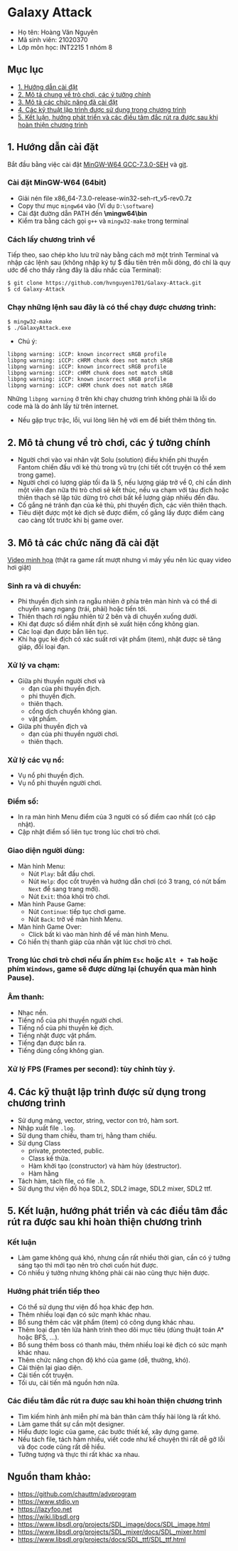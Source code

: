 # Galaxy Attack

* Họ tên: Hoàng Văn Nguyên
* Mã sinh viên: 21020370
* Lớp môn học: INT2215 1 nhóm 8

## Mục lục
* [1. Hướng dẫn cài đặt](#huong-dan-cai-dat)  
* [2. Mô tả chung về trò chơi, các ý tưởng chính](#mo-ta-chung)  
* [3. Mô tả các chức năng đã cài đặt](#mo-ta-chuc-nang)  
* [4. Các kỹ thuật lập trình được sử dụng trong chương trình](#ky-thuat-lap-trinh)  
* [5. Kết luận, hướng phát triển và các điều tâm đắc rút ra được sau khi hoàn thiện chương trình](#ket-luan)

<a name="huong-dan-cai-dat"/>

## 1. Hướng dẫn cài đặt

Bắt đầu bằng việc cài đặt [MinGW-W64 GCC-7.3.0-SEH](https://sourceforge.net/projects/mingw-w64/files/Toolchains%20targetting%20Win64/Personal%20Builds/mingw-builds/7.3.0/threads-win32/seh/x86_64-7.3.0-release-win32-seh-rt_v5-rev0.7z) và [git](https://git-scm.com/downloads).

### Cài đặt MinGW-W64 (64bit)
* Giải nén file x86_64-7.3.0-release-win32-seh-rt_v5-rev0.7z
* Copy thư mục `mingw64` vào **<ROOTDIR>** (Ví dụ `D:\software`)
* Cài đặt đường dẫn PATH đến **<ROOTDIR>\mingw64\bin**
* Kiểm tra bằng cách gọi `g++` và `mingw32-make` trong terminal

### Cách lấy chương trình về
  
Tiếp theo, sao chép kho lưu trữ này bằng cách mở một trình Terminal và nhập các lệnh sau (không nhập ký tự $ đầu tiên trên mỗi dòng, đó chỉ là quy ước để cho thấy rằng đây là dấu nhắc của Terminal):
```
$ git clone https://github.com/hvnguyen1701/Galaxy-Attack.git
$ cd Galaxy-Attack
```
  
### Chạy những lệnh sau đây là có thể chạy được chương trình:
  
```
$ mingw32-make
$ ./GalaxyAttack.exe
```

* Chú ý: 
```
libpng warning: iCCP: known incorrect sRGB profile
libpng warning: iCCP: cHRM chunk does not match sRGB
libpng warning: iCCP: known incorrect sRGB profile
libpng warning: iCCP: cHRM chunk does not match sRGB
libpng warning: iCCP: known incorrect sRGB profile
libpng warning: iCCP: cHRM chunk does not match sRGB
```
Những `libpng warning` ở trên khi chạy chương trình không phải là lỗi do code mà là do ảnh lấy từ trên internet.
  
* Nếu gặp trục trặc, lỗi, vui lòng liên hệ với em để biết thêm thông tin.

<a name="mo-ta-chung"/>
  
## 2. Mô tả chung về trò chơi, các ý tưởng chính
  
* Người chơi vào vai nhân vật Solu (solution) điều khiển phi thuyền Fantom chiến đấu với kẻ thù trong vũ trụ (chi tiết cốt truyện có thể xem trong game).
* Người chơi có lượng giáp tối đa là 5, nếu lượng giáp trở về 0, chỉ cần dính một viên đạn nữa thì trò chơi sẽ kết thúc, nếu va chạm với tàu địch hoặc thiên thạch sẽ lập tức dừng trò chơi bất kể lượng giáp nhiều đến đâu.
* Cố gắng né tránh đạn của kẻ thù, phi thuyền địch, các viên thiên thạch.
* Tiêu diệt được một kẻ địch sẽ được điểm, cố gắng lấy được điểm càng cao càng tốt trước khi bị game over.

<a name="mo-ta-chuc-nang"/>
  
## 3. Mô tả các chức năng đã cài đặt

[Video minh họa](https://youtu.be/hUkjESWQ4_4) (thật ra game rất mượt nhưng vì máy yếu nên lúc quay video hơi giật)
  
### Sinh ra và di chuyển:
  * Phi thuyền địch sinh ra ngẫu nhiên ở phía trên màn hình và có thể di chuyển sang ngang (trái, phải) hoặc tiến tới.
  * Thiên thạch rơi ngẫu nhiên từ 2 bên và di chuyển xuống dưới.
  * Khi đạt được số điểm nhất định sẽ xuất hiện cổng không gian.
  * Các loại đạn được bắn liên tục.
  * Khi hạ gục kẻ địch có xác suất rơi vật phẩm (item), nhặt được sẽ tăng giáp, đổi loại đạn.
  
### Xử lý va chạm:
  * Giữa phi thuyền người chơi và
    * đạn của phi thuyền địch.
    * phi thuyền địch.
    * thiên thạch.
    * cổng dịch chuyển không gian.
    * vật phẩm.
  * Giữa phi thuyền địch và
    * đạn của phi thuyền người chơi.
    * thiên thạch.

### Xử lý các vụ nổ:
  * Vụ nổ phi thuyền địch.
  * Vụ nổ phi thuyền người chơi.

### Điểm số:
  * In ra màn hình Menu điểm của 3 người có số điểm cao nhất (có cập nhật).
  * Cập nhật điểm số liên tục trong lúc chơi trò chơi.

### Giao diện người dùng:
  * Màn hình Menu:
    * Nút `Play`: bắt đầu chơi.
    * Nút `Help`: đọc cốt truyện và hướng dẫn chơi (có 3 trang, có nút bấm `Next` để sang trang mới).
    * Nút `Exit`: thóa khỏi trò chơi.
  * Màn hình Pause Game:
    * Nút `Continue`: tiếp tục chơi game.
    * Nút `Back`: trở về màn hình Menu.
  * Màn hình Game Over:
    * Click bất kì vào màn hình để về màn hình Menu.
  * Có hiển thị thanh giáp của nhân vật lúc chơi trò chơi.

### Trong lúc chơi trò chơi nếu ấn phím `Esc` hoặc `Alt + Tab` hoặc phím `Windows`, game sẽ được dừng lại (chuyển qua màn hình Pause).

### Âm thanh:
  * Nhạc nền.
  * Tiếng nổ của phi thuyền người chơi.
  * Tiếng nổ của phi thuyền kẻ địch.
  * Tiếng nhặt được vật phẩm.
  * Tiếng đạn được bắn ra.
  * Tiếng dùng cổng không gian.
 
### Xử lý FPS (Frames per second): tùy chỉnh tùy ý.

<a name="ky-thuat-lap-trinh"/>
  
## 4. Các kỹ thuật lập trình được sử dụng trong chương trình
  
* Sử dụng mảng, vector, string, vector con trỏ, hàm sort.
* Nhập xuất file `.log`.
* Sử dụng tham chiếu, tham trị, hằng tham chiếu.
* Sử dụng Class
  * private, protected, public.
  * Class kế thừa.
  * Hàm khởi tạo (constructor) và hàm hủy (destructor).
  * Hàm hằng
* Tách hàm, tách file, có file `.h`.
* Sử dụng thư viện đồ họa SDL2, SDL2 image, SDL2 mixer, SDL2 ttf.

<a name="ket-luan"/>
  
## 5. Kết luận, hướng phát triển và các điều tâm đắc rút ra được sau khi hoàn thiện chương trình
  
### Kết luận
  * Làm game không quá khó, nhưng cần rất nhiều thời gian, cần có ý tưởng sáng tạo thì mới tạo nên trò chơi cuốn hút được.
  * Có nhiều ý tưởng nhưng không phải cái nào cũng thực hiện được. 
  
### Hướng phát triển tiếp theo
  * Có thể sử dụng thư viện đồ họa khác đẹp hơn.
  * Thêm nhiều loại đạn có sức mạnh khác nhau.
  * Bổ sung thêm các vật phẩm (item) có công dụng khác nhau.
  * Thêm loại đạn tên lửa hành trình theo dõi mục tiêu (dùng thuật toán A* hoặc BFS, ...).
  * Bổ sung thêm boss có thanh máu, thêm nhiều loại kẻ địch có sức mạnh khác nhau.
  * Thêm chức năng chọn độ khó của game (dễ, thường, khó).
  * Cải thiện lại giao diện.
  * Cải tiến cốt truyện.
  * Tối ưu, cải tiến mã nguồn hơn nữa.
  
### Các điều tâm đắc rút ra được sau khi hoàn thiện chương trình
  * Tìm kiếm hình ảnh miễn phí mà bản thân cảm thấy hài lòng là rất khó.
  * Làm game thất sự cần một designer.
  * Hiểu được logic của game, các bước thiết kế, xây dựng game.
  * Nếu tách file, tách hàm nhiều, viết code như kể chuyện thì rất dễ gỡ lỗi và đọc code cũng rất dễ hiểu.
  * Tưởng tượng và thực thi rất khác xa nhau.

## Nguồn tham khảo:
  * https://github.com/chauttm/advprogram
  * https://www.stdio.vn
  * https://lazyfoo.net
  * https://wiki.libsdl.org
  * https://www.libsdl.org/projects/SDL_image/docs/SDL_image.html
  * https://www.libsdl.org/projects/SDL_mixer/docs/SDL_mixer.html
  * https://www.libsdl.org/projects/docs/SDL_ttf/SDL_ttf.html
